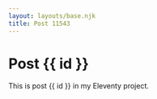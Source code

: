 ```yaml
---
layout: layouts/base.njk
title: Post 11543
---
```


# Post {{ id }}

This is post {{ id }} in my Eleventy project.
